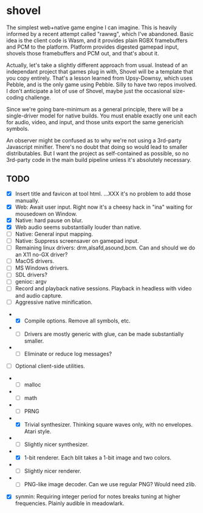 # shovel

The simplest web+native game engine I can imagine.
This is heavily informed by a recent attempt called "rawwg", which I've abandoned.
Basic idea is the client code is Wasm, and it provides plain RGBX framebuffers and PCM to the platform.
Platform provides digested gamepad input, shovels those framebuffers and PCM out, and that's about it.

Actually, let's take a slightly different approach from usual.
Instead of an independant project that games plug in with, Shovel will be a template that you copy entirely.
That's a lesson learned from Upsy-Downsy, which uses Pebble, and is the only game using Pebble. Silly to have two repos involved.
I don't anticipate a lot of use of Shovel, maybe just the occasional size-coding challenge.

Since we're going bare-minimum as a general principle, there will be a single-driver model for native builds.
You must enable exactly one unit each for audio, video, and input, and those units export the same genericish symbols.

An observer might be confused as to why we're not using a 3rd-party Javascript minifier.
There's no doubt that doing so would lead to smaller distributables.
But I want the project as self-contained as possible, so no 3rd-party code in the main build pipeline unless it's absolutely necessary.

## TODO

 - [x] Insert title and favicon at tool html. ...XXX it's no problem to add those manually.
 - [x] Web: Await user input. Right now it's a cheesy hack in "ina" waiting for mousedown on Window.
 - [x] Native: hard pause on blur.
 - [x] Web audio seems substantially louder than native.
 - [ ] Native: General input mapping.
 - [ ] Native: Suppress screensaver on gamepad input.
 - [ ] Remaining linux drivers: drm,alsafd,asound,bcm. Can and should we do an X11 no-GX driver?
 - [ ] MacOS drivers.
 - [ ] MS Windows drivers.
 - [ ] SDL drivers?
 - [ ] genioc: argv
 - [ ] Record and playback native sessions. Playback in headless with video and audio capture.
 - [ ] Aggressive native minification.
 - - [x] Compile options. Remove all symbols, etc.
 - - [ ] Drivers are mostly generic with glue, can be made substantially smaller.
 - - [ ] Eliminate or reduce log messages?
 - [ ] Optional client-side utilities.
 - - [ ] malloc
 - - [ ] math
 - - [ ] PRNG
 - - [x] Trivial synthesizer. Thinking square waves only, with no envelopes. Atari style.
 - - [ ] Slightly nicer synthesizer.
 - - [x] 1-bit renderer. Each blit takes a 1-bit image and two colors.
 - - [ ] Slightly nicer renderer.
 - - [ ] PNG-like image decoder. Can we use regular PNG? Would need zlib.
 - [x] synmin: Requiring integer period for notes breaks tuning at higher frequencies. Plainly audible in meadowlark.
